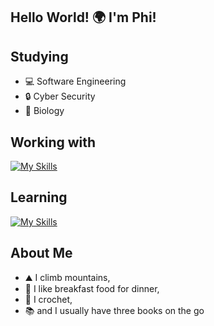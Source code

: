 ## Hello World! 🌍 I'm Phi!

## Studying ##
- 💻 Software Engineering
- 🔒 Cyber Security 
- 🔬 Biology

## Working with ##
[![My Skills](https://skillicons.dev/icons?i=github,pycharm,py,mysql)](https://skillicons.dev)

## Learning ##
[![My Skills](https://skillicons.dev/icons?i=kali,cpp,flask)](https://skillicons.dev)

## About Me ##
- ⛰️ I climb mountains,
- 🥞 I like breakfast food for dinner,
- 🧶 I crochet,
- 📚 and I usually have three books on the go
